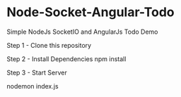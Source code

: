 # Node-Socket-Angular-Todo
Simple NodeJs SocketIO and AngularJs Todo Demo


Step 1 - Clone this repository

Step 2 - Install Dependencies
npm install

Step 3 - Start Server 

nodemon index.js